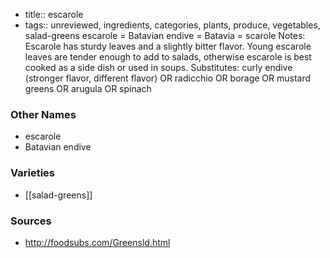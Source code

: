 - title:: escarole
- tags:: unreviewed, ingredients, categories, plants, produce, vegetables, salad-greens
escarole = Batavian endive = Batavia = scarole Notes: Escarole has sturdy leaves and a slightly bitter flavor. Young escarole leaves are tender enough to add to salads, otherwise escarole is best cooked as a side dish or used in soups. Substitutes: curly endive (stronger flavor, different flavor) OR radicchio OR borage OR mustard greens OR arugula OR spinach

### Other Names

* escarole
* Batavian endive

### Varieties

* [[salad-greens]]

### Sources
* http://foodsubs.com/Greensld.html
